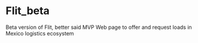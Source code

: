 # Flit_beta

Beta version of Flit, better said MVP
Web page to offer and request loads in Mexico logistics ecosystem